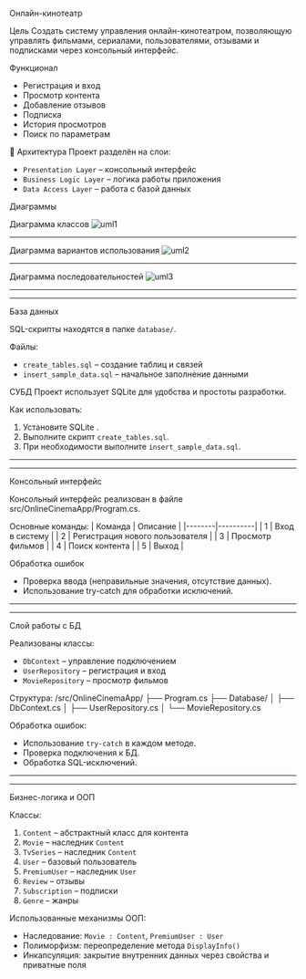 Онлайн-кинотеатр

Цель
Создать систему управления онлайн-кинотеатром, позволяющую управлять фильмами, сериалами, пользователями, отзывами и подписками через консольный интерфейс.

Функционал
- Регистрация и вход
- Просмотр контента
- Добавление отзывов
- Подписка
- История просмотров
- Поиск по параметрам

🧱 Архитектура
Проект разделён на слои:
- `Presentation Layer` – консольный интерфейс
- `Business Logic Layer` – логика работы приложения
- `Data Access Layer` – работа с базой данных

Диаграммы

Диаграмма классов
![uml1](https://github.com/user-attachments/assets/0b2f14bd-157f-4fe7-a714-2e81f4e63965)



_________________________________________________________________________________________
Диаграмма вариантов использования
![uml2](https://github.com/user-attachments/assets/1c217ba5-7cf4-4475-934a-b6700054d16e)



_________________________________________________________________________________________
Диаграмма последовательностей
![uml3](https://github.com/user-attachments/assets/7e1f48cf-bcba-4da4-8f48-d1ea222d1b2d)



_________________________________________________________________________________________
_________________________________________________________________________________________


 База данных

SQL-скрипты находятся в папке `database/`.

 Файлы:
- `create_tables.sql` – создание таблиц и связей
- `insert_sample_data.sql` – начальное заполнение данными

 СУБД
Проект использует SQLite для удобства и простоты разработки.

 Как использовать:
1. Установите SQLite .
2. Выполните скрипт `create_tables.sql`.
3. При необходимости выполните `insert_sample_data.sql`.

_________________________________________________________________________________________
_________________________________________________________________________________________

Консольный интерфейс

Консольный интерфейс реализован в файле src/OnlineCinemaApp/Program.cs.

Основные команды:
| Команда | Описание |
|--------|----------|
| 1      | Вход в систему |
| 2      | Регистрация нового пользователя |
| 3      | Просмотр фильмов |
| 4      | Поиск контента |
| 5      | Выход |

Обработка ошибок
- Проверка ввода (неправильные значения, отсутствие данных).
- Использование try-catch для обработки исключений.

_________________________________________________________________________________________
_________________________________________________________________________________________


Слой работы с БД

Реализованы классы:
- `DbContext` – управление подключением
- `UserRepository` – регистрация и вход
- `MovieRepository` – просмотр фильмов

Структура:
/src/OnlineCinemaApp/
├── Program.cs
├── Database/
│ ├── DbContext.cs
│ ├── UserRepository.cs
│ └── MovieRepository.cs

Обработка ошибок:
- Использование `try-catch` в каждом методе.
- Проверка подключения к БД.
- Обработка SQL-исключений.

_________________________________________________________________________________________
_________________________________________________________________________________________


Бизнес-логика и ООП

Классы:
1. `Content` – абстрактный класс для контента
2. `Movie` – наследник `Content`
3. `TvSeries` – наследник `Content`
4. `User` – базовый пользователь
5. `PremiumUser` – наследник `User`
6. `Review` – отзывы
7. `Subscription` – подписки
8. `Genre` – жанры

Использованные механизмы ООП:
- Наследование: `Movie : Content`, `PremiumUser : User`
- Полиморфизм: переопределение метода `DisplayInfo()`
- Инкапсуляция: закрытие внутренних данных через свойства и приватные поля

